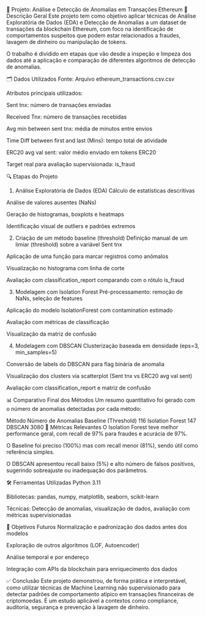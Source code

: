 🧠 Projeto: Análise e Detecção de Anomalias em Transações Ethereum
📌 Descrição Geral
Este projeto tem como objetivo aplicar técnicas de Análise Exploratória de Dados (EDA) e Detecção de Anomalias a um dataset de transações da blockchain Ethereum, com foco na identificação de comportamentos suspeitos que podem estar relacionados a fraudes, lavagem de dinheiro ou manipulação de tokens.

O trabalho é dividido em etapas que vão desde a inspeção e limpeza dos dados até a aplicação e comparação de diferentes algoritmos de detecção de anomalias.

🗂️ Dados Utilizados
Fonte: Arquivo ethereum_transactions.csv.csv

Atributos principais utilizados:

Sent tnx: número de transações enviadas

Received Tnx: número de transações recebidas

Avg min between sent tnx: média de minutos entre envios

Time Diff between first and last (Mins): tempo total de atividade

ERC20 avg val sent: valor médio enviado em tokens ERC20

Target real para avaliação supervisionada: is_fraud

🔍 Etapas do Projeto
1. Análise Exploratória de Dados (EDA)
Cálculo de estatísticas descritivas

Análise de valores ausentes (NaNs)

Geração de histogramas, boxplots e heatmaps

Identificação visual de outliers e padrões extremos

2. Criação de um método baseline (threshold)
Definição manual de um limiar (threshold) sobre a variável Sent tnx

Aplicação de uma função para marcar registros como anômalos

Visualização no histograma com linha de corte

Avaliação com classification_report comparando com o rótulo is_fraud

3. Modelagem com Isolation Forest
Pré-processamento: remoção de NaNs, seleção de features

Aplicação do modelo IsolationForest com contamination estimado

Avaliação com métricas de classificação

Visualização da matriz de confusão

4. Modelagem com DBSCAN
Clusterização baseada em densidade (eps=3, min_samples=5)

Conversão de labels do DBSCAN para flag binária de anomalia

Visualização dos clusters via scatterplot (Sent tnx vs ERC20 avg val sent)

Avaliação com classification_report e matriz de confusão

📊 Comparativo Final dos Métodos
Um resumo quantitativo foi gerado com o número de anomalias detectadas por cada método:


Método	Número de Anomalias
Baseline (Threshold)	116
Isolation Forest	147
DBSCAN	3080
🧪 Métricas Relevantes
O Isolation Forest teve melhor performance geral, com recall de 97% para fraudes e acurácia de 97%.

O Baseline foi preciso (100%) mas com recall menor (81%), sendo útil como referência simples.

O DBSCAN apresentou recall baixo (5%) e alto número de falsos positivos, sugerindo sobreajuste ou inadequação dos parâmetros.

🛠️ Ferramentas Utilizadas
Python 3.11

Bibliotecas: pandas, numpy, matplotlib, seaborn, scikit-learn

Técnicas: Detecção de anomalias, visualização de dados, avaliação com métricas supervisionadas

🎯 Objetivos Futuros
Normalização e padronização dos dados antes dos modelos

Exploração de outros algoritmos (LOF, Autoencoder)

Análise temporal e por endereço

Integração com APIs da blockchain para enriquecimento dos dados

✅ Conclusão
Este projeto demonstrou, de forma prática e interpretável, como utilizar técnicas de Machine Learning não supervisionado para detectar padrões de comportamento atípico em transações financeiras de criptomoedas. É um estudo aplicável a contextos como compliance, auditoria, segurança e prevenção à lavagem de dinheiro.

